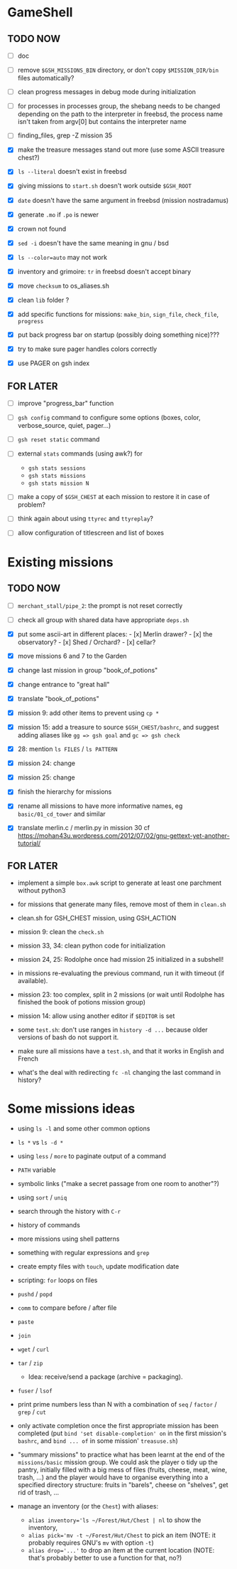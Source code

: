GameShell
=========

TODO NOW
--------

  - [ ] doc
  - [ ] remove `$GSH_MISSIONS_BIN` directory, or don't copy `$MISSION_DIR/bin`
        files automatically?
  - [ ] clean progress messages in debug mode during initialization

  - [ ] for processes in processes group, the shebang needs to be changed
        depending on the path to the interpreter
        in freebsd, the process name isn't taken from argv[0] but contains the
        interpreter name
  - [ ] finding_files, grep -Z mission 35

  - [x] make the treasure messages stand out more (use some ASCII treasure
    chest?)
  - [x] `ls --literal` doesn't exist in freebsd
  - [x] giving missions to `start.sh` doesn't work outside `$GSH_ROOT`
  - [x] `date` doesn't have the same argument in freebsd (mission nostradamus)
  - [x] generate `.mo` if `.po` is newer
  - [x] crown not found
  - [x] `sed -i` doesn't have the same meaning in gnu / bsd
  - [x] `ls --color=auto` may not work
  - [x] inventory and grimoire: `tr` in freebsd doesn't accept binary
  - [x] move `checksum` to os_aliases.sh
  - [x] clean `lib` folder ?
  - [x] add specific functions for missions: `make_bin`, `sign_file`,
    `check_file`, `progress`
  - [x] put back progress bar on startup (possibly doing something nice)???
  - [x] try to make sure pager handles colors correctly
  - [x] use PAGER on gsh index


FOR LATER
---------

  - [ ] improve "progress_bar" function

  - [ ] `gsh config` command to configure some options (boxes, color,
        verbose_source, quiet, pager...)

  - [ ] `gsh reset static` command

  - [ ] external `stats` commands (using awk?) for
       - `gsh stats sessions`
       - `gsh stats missions`
       - `gsh stats mission N`

  - [ ] make a copy of `$GSH_CHEST` at each mission to restore it in case of
        problem?

  - [ ] think again about using `ttyrec` and `ttyreplay`?

  - [ ] allow configuration of titlescreen and list of boxes


Existing missions
=================

TODO NOW
--------

  - [ ] `merchant_stall/pipe_2`: the prompt is not reset correctly

  - [ ] check all group with shared data have appropriate `deps.sh`

  - [x] put some ascii-art in different places:
          - [x] Merlin drawer?
          - [x] the observatory?
          - [x] Shed / Orchard?
          - [x] cellar?
  - [x] move missions 6 and 7 to the Garden
  - [x] change last mission in group "book_of_potions"
  - [x] change entrance to "great hall"
  - [x] translate "book_of_potions"
  - [x] mission 9: add other items to prevent using `cp *`
  - [x] mission 15: add a treasure to source `$GSH_CHEST/bashrc`, and suggest
        adding aliases like `gg => gsh goal` and `gc => gsh check`
  - [x] 28: mention `ls FILES` / `ls PATTERN`
  - [x] mission 24: change
  - [x] mission 25: change
  - [x] finish the hierarchy for missions
  - [x] rename all missions to have more informative names, eg
        `basic/01_cd_tower` and similar
  - [x] translate merlin.c / merlin.py in mission 30 cf
        https://mohan43u.wordpress.com/2012/07/02/gnu-gettext-yet-another-tutorial/


FOR LATER
---------

  - implement a simple `box.awk` script to generate at least one parchment
    without python3

  - for missions that generate many files, remove most of them in `clean.sh`

  - clean.sh for GSH_CHEST mission, using GSH_ACTION

  - mission 9: clean the `check.sh`

  - mission 33, 34: clean python code for initialization

  - mission 24, 25: Rodolphe once had mission 25 initialized in a subshell!

  - in missions re-evaluating the previous command, run it with timeout (if available).

  - mission 23: too complex, split in 2 missions
    (or wait until Rodolphe has finished the book of potions mission group)

  - mission 14: allow using another editor if `$EDITOR` is set

  - some `test.sh`: don't use ranges in `history -d ...` because older
    versions of bash do not support it.

  - make sure all missions have a `test.sh`, and that it works in English and
    French

  - what's the deal with redirecting `fc -nl` changing the last command in
    history?


Some missions ideas
===================


  - using `ls -l` and some other common options

  - `ls *`   vs  `ls -d *`

  - using `less` / `more` to paginate output of a command

  - `PATH` variable

  - symbolic links ("make a secret passage from one room to another"?)

  - using `sort` / `uniq`

  - search through the history with `C-r`

  - history of commands

  - more missions using shell patterns

  - something with regular expressions and `grep`

  - create empty files with `touch`, update modification date

  - scripting: `for` loops on files

  - `pushd` / `popd`

  - `comm` to compare before / after file

  - `paste`

  - `join`

  - `wget` / `curl`

  - `tar` / `zip`
    - Idea: receive/send a package (archive = packaging).

  - `fuser` / `lsof`

  - print prime numbers less than N with a combination of `seq` / `factor` /
    `grep` / `cut`

  - only activate completion once the first appropriate mission has been
    completed
    (put `bind 'set disable-completion' on` in the first mission's `bashrc`,
    and `bind ... of` in some mission' `treasuse.sh`)

  - "summary missions" to practice what has been learnt at the end of the
    `missions/basic` mission group. We could ask the player o tidy up the
    pantry, initially filled with a big mess of files (fruits, cheese, meat,
    wine, trash, ...) and the player would have to organise everything into
    a specified directory structure: fruits in "barels", cheese on "shelves",
    get rid of trash, ...

  - manage an inventory (or the `Chest`) with aliases:
    - `alias inventory='ls ~/Forest/Hut/Chest | nl` to show the inventory,
    - `alias pick='mv -t ~/Forest/Hut/Chest` to pick an item (NOTE: it
      probably requires GNU's `mv` with option `-t`)
    - `alias drop='...'` to drop an item at the current location (NOTE: that's
      probably better to use a function for that, no?)
